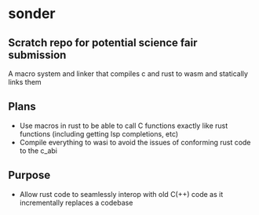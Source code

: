# sonder

## Scratch repo for potential science fair submission

A macro system and linker that compiles c and rust to wasm and statically links them

## Plans

- Use macros in rust to be able to call C functions exactly like rust functions (including getting lsp completions, etc)
- Compile everything to wasi to avoid the issues of conforming rust code to the c_abi

## Purpose

- Allow rust code to seamlessly interop with old C(++) code as it incrementally replaces a codebase
